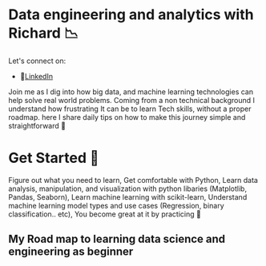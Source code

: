 # Data engineering and analytics with Richard :chart_with_downwards_trend:

Let's connect on:
- 🔗[LinkedIn](https://www.linkedin.com/in/richard-sarpong-b911011a4/)

Join me as I dig into how big data, and machine learning technologies can help solve real world problems. Coming from a non technical background I understand how frustrating It can be to learn Tech skills, without a proper roadmap. here I share daily tips on how to make this journey simple and straightforward  :pencil:









# Get Started :pushpin:
Figure out what you need to learn, Get comfortable with Python, Learn data analysis, manipulation, and visualization with python libaries (Matplotlib, Pandas, Seaborn), Learn machine learning with scikit-learn, Understand machine learning model types and use cases (Regression, binary classification.. etc), You become great at it by practicing 👑



## My Road map to learning data science and engineering as beginner 
